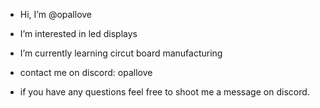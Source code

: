 - Hi, I’m @opallove
- I’m interested in led displays
- I’m currently learning circut board manufacturing
- contact me on discord:  opallove

- if you have any questions feel free to shoot me a message on discord.

<!---
opallove/opallove is a ✨ special ✨ repository because its `README.md` (this file) appears on your GitHub profile.
You can click the Preview link to take a look at your changes.
--->
